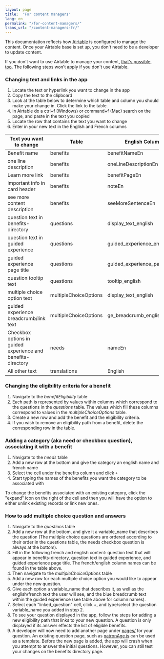 ```yaml
---
layout: page
title:  "For content managers"
lang: en
permalink: "/for-content-managers/"
trans_url: "/content-managers-fr/"
---
```


This documentation reflects how [Airtable](/for-developers/#airtable) is configured to manage the content. Once your Airtable base is set up, you don't need to be a developer to update content.

If you don't want to use Airtable to manage your content, [that's possible, too](/for-developers/#what-if-i-dont-want-to-use-airtable). The following steps won't apply if you don't use Airtable.  

### Changing text and links in the app

1. Locate the text or hyperlink you want to change in the app
2. Copy the text to the clipboard
3. Look at the table below to determine which table and column you should make your change in. Click the link to the table.
4. In Airtable do a ctrl+f (Windows) or command+f (Mac) search on the page, and paste in the text you copied
5. Locate the row that contains the text you want to change
6. Enter in your new text in the English and French columns

| Text you want to change                                      | Table                 | English Column Name                  | French Column Name                  |
| ------------------------------------------------------------ | --------------------- | ------------------------------------ | ----------------------------------- |
| Benefit name                                                 | benefits              | benefitNameEn                        | benefitNameFr                       |
| one line description                                         | benefits              | oneLineDescriptionEn                 | oneLineDescriptionFr                |
| Learn more link                                              | benefits              | benefitPageEn                        | benefitPageFr                       |
| important info in card header                                | benefits              | noteEn                               | noteFr                              |
| see more content description                                 | benefits              | seeMoreSentenceEn                    | seeMoreSentenceFr                   |
| question text in benefits-directory                          | questions             | display_text_english                 | display_text_french                 |
| question text in guided experience                           | questions             | guided_experience_english            | guided_experience_french            |
| guided experience page title                                 | questions             | guided_experience_page_title_english | guided_experience_page_title_french |
| question tooltip text                                        | questions             | tooltip_english                      | tooltip_french                      |
| multiple choice option text                                  | multipleChoiceOptions | display_text_english                 | display_text_french                 |
| guided experience breadcrumb/link text                       | multipleChoiceOptions | ge_breadcrumb_english                | ge_breadcrumb_french                |
| Checkbox options in guided experience and benefits-directory | needs                 | nameEn                               | nameFr                              |
| All other text                                               | translations          | English                              | French                              |

### Changing the eligibility criteria for a benefit

1. Navigate to the _benefitEligibility_ table
2. Each path is represented by values within columns which correspond to the questions in the _questions_ table. The values which fill these columns correspond to values in the _multipleChoiceOptions_ table.
3. Create a new row and add the benefit and the eligibility criteria.
4. If you wish to remove an eligibility path from a benefit, delete the corresponding row in the table.

### Adding a category (aka need or checkbox question), associating it with a benefit

1. Navigate to the _needs_ table
2. Add a new row at the bottom and give the category an english name and french name
3. Select the cell under the benefits column and click `+`
4. Start typing the names of the benefits you want the category to be associated with

To change the benefits associated with an existing category, click the "expand" icon on the right of the cell and then you will have the option to either unlink existing records or link new ones.

### How to add multiple choice question and answers

1. Navigate to the _questions_ table
2. Add a new row at the bottom, and give it a variable_name that describes the question (The multiple choice questions are ordered according to their order in the questions table, the needs checkbox question is always at the bottom).
3. Fill in the following french and english content: question text that will appear in benefits-directory, question text in guided experience, and guided experience page title. The french/english column names can be found in the table above.
4. Then navigate to the _multipleChoiceOptions_ table
5. Add a new row for each multiple choice option you would like to appear under the new question.
6. Give each option a variable_name that describes it, as well as the english/french text the user will see, and the blue breadcrumb text within the guided experience (see table above for column names).
7. Select each "linked_question" cell, click +, and type/select the question variable_name you added in step 2.
8. To see your question displayed in the app, follow the steps for adding a new eligibility path that links to your new question. A question is only displayed if its answer effects the list of eligible benefits.
9. A developer will now need to add another page under [pages/](https://github.com/cds-snc/find-benefits-and-services/blob/master/pages) for your question. An existing question page, such as [patronAge.js](https://github.com/cds-snc/find-benefits-and-services/blob/master/pages/patronAge.js) can be used as a template. Before the new page is added, the app will crash when you attempt to answer the initial questions. However, you can still test your changes on the benefits directory page.
